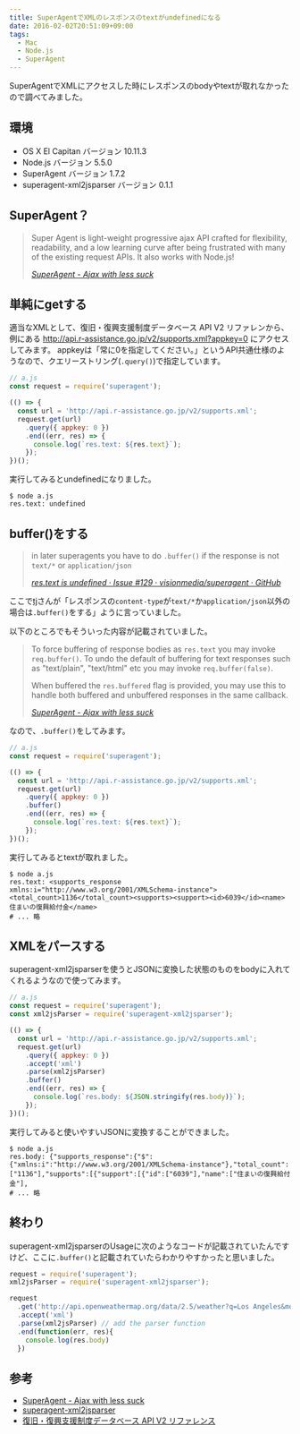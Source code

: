 ```yaml
---
title: SuperAgentでXMLのレスポンスのtextがundefinedになる
date: 2016-02-02T20:51:09+09:00
tags:
  - Mac
  - Node.js
  - SuperAgent
---
```


SuperAgentでXMLにアクセスした時にレスポンスのbodyやtextが取れなかったので調べてみました。

<!-- more -->

## 環境

* OS X El Capitan バージョン 10.11.3
* Node.js バージョン 5.5.0
* SuperAgent バージョン 1.7.2
* superagent-xml2jsparser バージョン 0.1.1

## SuperAgent？

> Super Agent is light-weight progressive ajax API crafted for flexibility, readability, and a low learning curve after being frustrated with many of the existing request APIs. It also works with Node.js!
>
> <cite>[SuperAgent - Ajax with less suck](http://visionmedia.github.io/superagent/)</cite>

## 単純にgetする

適当なXMLとして、復旧・復興支援制度データベース API V2 リファレンから、例にある http://api.r-assistance.go.jp/v2/supports.xml?appkey=0 にアクセスしてみます。
appkeyは「常に0を指定してください。」というAPI共通仕様のようなので、クエリーストリング(`.query()`)で指定しています。

```javascript
// a.js
const request = require('superagent');

(() => {
  const url = 'http://api.r-assistance.go.jp/v2/supports.xml';
  request.get(url)
    .query({ appkey: 0 })
    .end((err, res) => {
      console.log(`res.text: ${res.text}`);
    });
})();
```

実行してみるとundefinedになりました。

```
$ node a.js
res.text: undefined
```

## buffer()をする

> in later superagents you have to do `.buffer()` if the response is not `text/*` or `application/json`
>
> <cite>[res.text is undefined · Issue #129 · visionmedia/superagent · GitHub](https://github.com/visionmedia/superagent/issues/129)</cite>

ここで[tj](https://github.com/tj)さんが「レスポンスの`content-type`が`text/*`か`application/json`以外の場合は`.buffer()`をする」ように言っていました。

以下のところでもそういった内容が記載されていました。

> To force buffering of response bodies as `res.text` you may invoke `req.buffer()`. To undo the default of buffering for text responses such as "text/plain", "text/html" etc you may invoke `req.buffer(false)`.
>
> When buffered the `res.buffered` flag is provided, you may use this to handle both buffered and unbuffered responses in the same callback.
>
> <cite>[SuperAgent - Ajax with less suck](http://visionmedia.github.io/superagent/#buffering-responses)</cite>

なので、`.buffer()`をしてみます。

```javascript
// a.js
const request = require('superagent');

(() => {
  const url = 'http://api.r-assistance.go.jp/v2/supports.xml';
  request.get(url)
    .query({ appkey: 0 })
    .buffer()
    .end((err, res) => {
      console.log(`res.text: ${res.text}`);
    });
})();
```

実行してみるとtextが取れました。

```
$ node a.js
res.text: <supports_response xmlns:i="http://www.w3.org/2001/XMLSchema-instance"><total_count>1136</total_count><supports><support><id>6039</id><name>住まいの復興給付金</name>
# ... 略
```

## XMLをパースする

superagent-xml2jsparserを使うとJSONに変換した状態のものをbodyに入れてくれるようなので使ってみます。

```javascript
// a.js
const request = require('superagent');
const xml2jsParser = require('superagent-xml2jsparser');

(() => {
  const url = 'http://api.r-assistance.go.jp/v2/supports.xml';
  request.get(url)
    .query({ appkey: 0 })
    .accept('xml')
    .parse(xml2jsParser)
    .buffer()
    .end((err, res) => {
      console.log(`res.body: ${JSON.stringify(res.body)}`);
    });
})();
```

実行してみると使いやすいJSONに変換することができました。

```
$ node a.js
res.body: {"supports_response":{"$":{"xmlns:i":"http://www.w3.org/2001/XMLSchema-instance"},"total_count":["1136"],"supports":[{"support":[{"id":["6039"],"name":["住まいの復興給付金"],
# ... 略
```

## 終わり

superagent-xml2jsparserのUsageに次のようなコードが記載されていたんですけど、ここに`.buffer()`と記載されていたらわかりやすかったと思いました。

```javascript
request = require('superagent');
xml2jsParser = require('superagent-xml2jsparser');

request
  .get('http://api.openweathermap.org/data/2.5/weather?q=Los Angeles&mode=xml')
  .accept('xml')
  .parse(xml2jsParser) // add the parser function
  .end(function(err, res){
    console.log(res.body)
  })
```

## 参考

* [SuperAgent - Ajax with less suck](http://visionmedia.github.io/superagent/)
* [superagent-xml2jsparser](https://www.npmjs.com/package/superagent-xml2jsparser#usage)
* [復旧・復興支援制度データベース API V2 リファレンス](https://www.r-assistance.go.jp/blob/ssdb-apidoc/API-reference.html)
